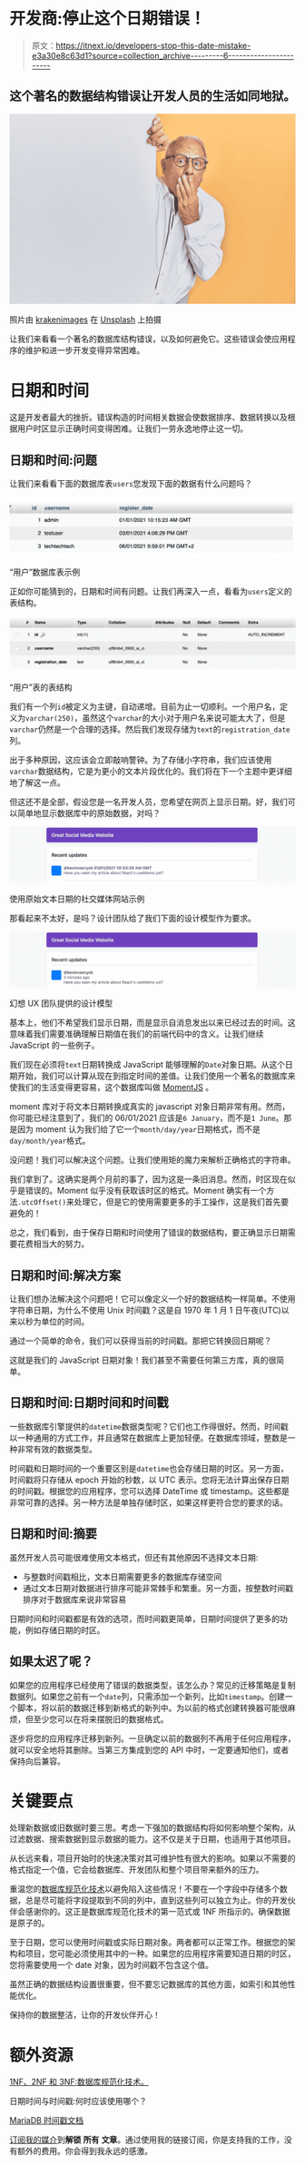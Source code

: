 # 开发商:停止这个日期错误！

> 原文：<https://itnext.io/developers-stop-this-date-mistake-e3a30e8c63d1?source=collection_archive---------6----------------------->

## 这个著名的数据结构错误让开发人员的生活如同地狱。

![](img/51596defa486750b87f2038417e2addf.png)

照片由 [krakenimages](https://unsplash.com/@krakenimages?utm_source=medium&utm_medium=referral) 在 [Unsplash](https://unsplash.com?utm_source=medium&utm_medium=referral) 上拍摄

让我们来看看一个著名的数据库结构错误，以及如何避免它。这些错误会使应用程序的维护和进一步开发变得异常困难。

# 日期和时间

这是开发者最大的挫折。错误构造的时间相关数据会使数据排序、数据转换以及根据用户时区显示正确时间变得困难。让我们一劳永逸地停止这一切。

## 日期和时间:问题

让我们来看看下面的数据库表`users`您发现下面的数据有什么问题吗？

![](img/4838daaee6ea7e64d2c518bf0d0dd9e4.png)

“用户”数据库表示例

正如你可能猜到的，日期和时间有问题。让我们再深入一点，看看为`users`定义的表结构。

![](img/7ae7e5a8b3bffe178ea2eda57cf093ed.png)

“用户”表的表结构

我们有一个列`id`被定义为主键，自动递增。目前为止一切顺利。一个用户名，定义为`varchar(250)`，虽然这个`varchar`的大小对于用户名来说可能太大了，但是`varchar`仍然是一个合理的选择。然后我们发现存储为`text`的`registration_date`列。

出于多种原因，这应该会立即敲响警钟。为了存储小字符串，我们应该使用`varchar`数据结构，它是为更小的文本片段优化的。我们将在下一个主题中更详细地了解这一点。

但这还不是全部，假设您是一名开发人员，您希望在网页上显示日期。好，我们可以简单地显示数据库中的原始数据，对吗？

![](img/6dc7dd29dbd4c261d4bd9394c6ed2063.png)

使用原始文本日期的社交媒体网站示例

那看起来不太好，是吗？设计团队给了我们下面的设计模型作为要求。

![](img/653da32cd7ce0e49c8eae9424f5514e8.png)

幻想 UX 团队提供的设计模型

基本上，他们不希望我们显示日期，而是显示自消息发出以来已经过去的时间。这意味着我们需要准确理解日期值在我们的前端代码中的含义。让我们继续 JavaScript 的一些例子。

我们现在必须将`text`日期转换成 JavaScript 能够理解的`Date`对象日期。从这个日期开始，我们可以计算从现在到指定时间的差值。让我们使用一个著名的数据库来使我们的生活变得更容易，这个数据库叫做 [MomentJS](https://momentjs.com) 。

moment 库对于将文本日期转换成真实的 javascript 对象日期非常有用。然而，你可能已经注意到了，我们的 06/01/2021 应该是`6 January`，而不是`1 June`。那是因为 moment 认为我们给了它一个`month/day/year`日期格式，而不是`day/month/year`格式。

没问题！我们可以解决这个问题。让我们使用矩的魔力来解析正确格式的字符串。

我们拿到了。这确实是两个月前的事了，因为这是一条旧消息。然而，时区现在似乎是错误的。Moment 似乎没有获取该时区的格式。Moment 确实有一个方法`.utcOffset()`来处理它，但是它的使用需要更多的手工操作，这是我们首先要避免的！

总之，我们看到，由于保存日期和时间使用了错误的数据结构，要正确显示日期需要花费相当大的努力。

## 日期和时间:解决方案

让我们想办法解决这个问题吧！它可以像定义一个好的数据结构一样简单。不使用字符串日期，为什么不使用 Unix 时间戳？这是自 1970 年 1 月 1 日午夜(UTC)以来以秒为单位的时间。

通过一个简单的命令，我们可以获得当前的时间戳。那把它转换回日期呢？

这就是我们的 JavaScript 日期对象！我们甚至不需要任何第三方库，真的很简单。

## 日期和时间:日期时间和时间戳

一些数据库引擎提供的`datetime`数据类型呢？它们也工作得很好。然而，时间戳以一种通用的方式工作，并且通常在数据库上更加轻便。在数据库领域，整数是一种非常有效的数据类型。

时间戳和日期时间的一个重要区别是`datetime`也会存储日期的时区。另一方面，时间戳将只存储从 epoch 开始的秒数，以 UTC 表示。您将无法计算出保存日期的时间戳。根据您的应用程序，您可以选择 DateTime 或 timestamp。这些都是非常可靠的选择。另一种方法是单独存储时区，如果这样更符合您的要求的话。

## 日期和时间:摘要

虽然开发人员可能很难使用文本格式，但还有其他原因不选择文本日期:

*   与整数时间戳相比，文本日期需要更多的数据库存储空间
*   通过文本日期对数据进行排序可能非常棘手和繁重。另一方面，按整数时间戳排序对于数据库来说非常容易

日期时间和时间戳都是有效的选项，而时间戳更简单，日期时间提供了更多的功能，例如存储日期的时区。

## 如果太迟了呢？

如果您的应用程序已经使用了错误的数据类型，该怎么办？常见的迁移策略是复制数据列。如果您之前有一个`date`列，只需添加一个新列，比如`timestamp`。创建一个脚本，将以前的数据迁移到新格式的新列中。为以前的格式创建转换器可能很麻烦，但至少您可以在将来摆脱旧的数据格式。

逐步将您的应用程序迁移到新列。一旦确定以前的数据列不再用于任何应用程序，就可以安全地将其删除。当第三方集成到您的 API 中时，一定要通知他们，或者保持向后兼容。

# 关键要点

处理新数据或旧数据时要三思。考虑一下强加的数据结构将如何影响整个架构，从过滤数据、搜索数据到显示数据的能力。这不仅是关于日期，也适用于其他项目。

从长远来看，项目开始时的快速决策对其可维护性有很大的影响。如果以不需要的格式指定一个值，它会给数据库、开发团队和整个项目带来额外的压力。

重温您的[数据库规范化技术](https://en.wikipedia.org/wiki/Database_normalization)以避免陷入这些情况！不要在一个字段中存储多个数据，总是尽可能将字段提取到不同的列中，直到这些列可以独立为止。你的开发伙伴会感谢你的。这正是数据库规范化技术的第一范式或 1NF 所指示的。确保数据是原子的。

至于日期，您可以使用时间戳或实际日期对象。两者都可以正常工作。根据您的架构和项目，您可能必须使用其中的一种。如果您的应用程序需要知道日期的时区，您将需要使用一个 date 对象，因为时间戳不包含这个值。

虽然正确的数据结构设置很重要，但不要忘记数据库的其他方面，如索引和其他性能优化。

保持你的数据整洁，让你的开发伙伴开心！

# 额外资源

[1NF、2NF 和 3NF:数据库规范化技术。](https://en.wikipedia.org/wiki/Database_normalization)

日期时间与时间戳:何时应该使用哪个？

[MariaDB 时间戳文档](https://mariadb.com/kb/en/timestamp/)

[订阅我的媒介](https://kevinvr.medium.com/membership)到**解锁** **所有** **文章**。通过使用我的链接订阅，你是支持我的工作，没有额外的费用。你会得到我永远的感激。